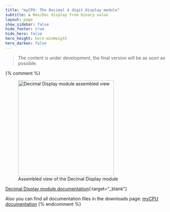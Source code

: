 ```yaml
---
title: "myCPU: The Decimal 4 digit Display module"
subtitle: A Hex/Dec display from binary value
layout: page
show_sidebar: false
hide_footer: true
hide_hero: false
hero_height: hero-minHeigth
hero_darken: false
---
```

> The content is under development, the final version will be as soon as possible.

{% comment %}
<figure class="center">
    <img src="{{ site.baseurl }}/img/mycpu/modules/display/dec_hex_display_at28c64_assembled_min.png" alt="Decimal Display module assembled view" title="Assembled view of the Decimal Display module" width="300px">
    <figcaption>Assembled view of the Decimal Display module</figcaption>
</figure>

[Decimal Display module documentation](/downloads/technical/myCPU_Display4Digits_8b_module_full.pdf){:target="_blank"}

Also you can find all documentation files in the downloads page: [myCPU documentation](/pages/en/mycpu/downloads/technical_docs)
{% endcomment %}

